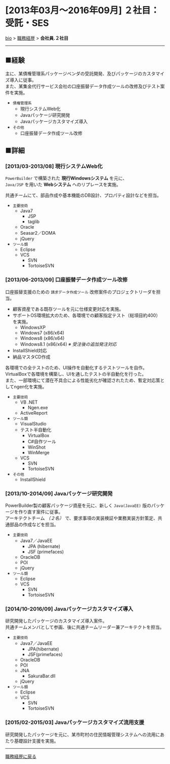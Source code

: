# [2013年03月～2016年09月] ２社目：受託・SES

[bio](../index.md) > [職務経歴](../business.md) > **会社員.２社目**

--------------------

## ■経験

主に、某債権管理系パッケージベンダの受託開発、及びパッケージのカスタマイズ導入に従事。  
また、某集金代行サービス会社の口座振替データ作成ツールの改修及びテスト案件を実施。

- `債権管理系`
  - 現行システムWeb化
  - Javaパッケージ研究開発
  - Javaパッケージカスタマイズ導入
- `その他`
  - 口座振替データ作成ツール改修

## ■詳細

### [2013/03-2013/08] 現行システムWeb化

`PowerBuilder` で構築された **現行Windowsシステム** を元に、  
`Java/JSP` を用いた **Webシステム** へのリプレースを実施。

共通チームにて、部品作成や基本機能のDB設計、プロパティ設計などを担当。

- `主要技術`
  - Java7
    - JSP
    - taglib
  - Oracle
  - Seasar2／DOMA
  - jQuery
- `ツール類`
  - Eclipse
  - VCS
    - SVN
    - TortoiseSVN

### [2013/06-2013/09] 口座振替データ作成ツール改修

口座振替支援のための `請求データ作成ツール` 改修案件のプロジェクトリーダを担当。

- 顧客資産である既存ツールを元に仕様変更対応を実施。
- サポートOS環境拡大のため、各環境での顧客指定テスト（総項目約400）を実施。
  - WindowsXP
  - Windows7 (x86/x64)
  - Windows8 (x86/x64)
  - Windows8.1 (x86/x64) *※ 受注後の追加発注対応*
- InstallShield対応
- 納品マスタCD作成

各環境での全テストのため、UI操作を自動化するテストツールを自作。  
VirtualBoxで各環境を構築し、UIを通したテストの半自動化を行った。  
また、一部環境にて潜在不具合による性能劣化が確認されたため、暫定対応策としてngen化を実施。

- `主要技術`
  - VB .NET
    - Ngen.exe
  - ActiveReport
- `ツール類`
  - VisualStudio
  - テスト半自動化
    - VirtualBox
    - C#自作ツール
    - WinShot
    - WinMerge
  - VCS
    - SVN
    - TortoiseSVN
- `その他`
  - InstallShield

### [2013/10-2014/09] Javaパッケージ研究開発

PowerBuilder製の顧客パッケージ資産を元に、新しく `Java(JavaEE)` 版のパッケージを作り直す案件に従事。  
アーキテクトチーム *（２名）* で、要求事項の実装検証や業務実装方針策定、共通部品の作成などを担当。

- `主要技術`
  - Java7／JavaEE
    - JPA (hibernate)
    - JSF (primefaces)
  - OracleDB
  - POI
  - jQuery
- `ツール類`
  - Eclipse
  - VCS
    - SVN
    - TortoiseSVN

### [2014/10-2016/09] Javaパッケージカスタマイズ導入

研究開発したパッケージのカスタマイズ導入案件。  
共通チームメンバとして参画、後に共通チームリーダー兼アーキテクトを担当。  

- `主要技術`
  - Java7／JavaEE
    - JPA(hibernate)
    - JSF(primefaces)
  - OracleDB
  - POI
  - JNA
    - SakuraBar.dll
  - jQuery
- `ツール類`
  - Eclipse
  - VCS
    - SVN
    - TortoiseSVN

### [2015/02-2015/03] Javaパッケージカスタマイズ流用支援

研究開発したパッケージを元に、某市町村の住民情報管理システムへの流用にあたり基礎設計支援を実施。


--------------------

[職務経歴に戻る](../business.md)
